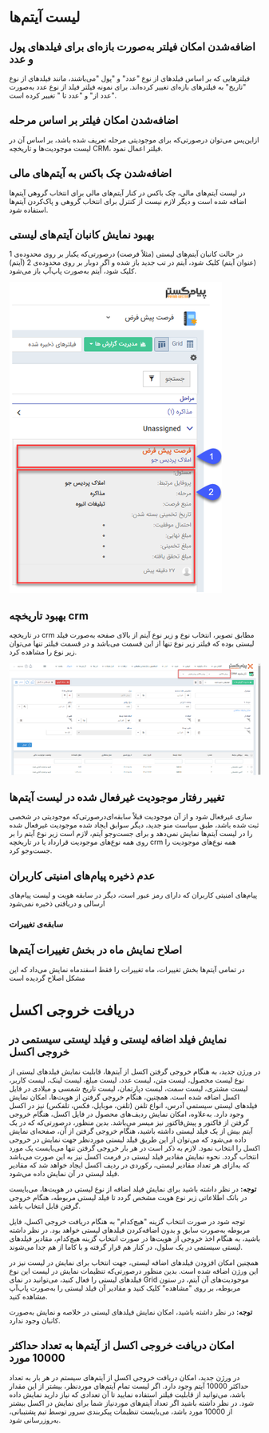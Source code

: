 
# لیست آیتم‌ها

## اضافه‌شدن امکان فیلتر به‌صورت بازه‌ای برای فیلدهای پول و عدد

فیلترهایی که بر اساس فیلدهای از نوع "عدد" و "پول "می‌باشند، مانند فیلدهای از نوع "تاریخ" به فیلترهای بازه‌ای تغییر کرده‌اند. برای نمونه فیلتر فیلد از نوع عدد به‌صورت "عدد از" و "عدد تا " تغییر کرده است.

## اضافه‌شدن امکان فیلتر بر اساس مرحله

ازاین‌پس می‌توان درصورتی‌که برای موجودیتی مرحله تعریف شده باشد، بر اساس آن در لیست موجودیت‌ها و تاریخچه CRM، فیلتر اعمال نمود.

## اضافه‌شدن چک باکس به آیتم‌های مالی

در لیست آیتم‌های مالی، چک باکس در کنار آیتم‌های مالی برای انتخاب گروهی آیتم‌ها اضافه شده است و دیگر لازم نیست از کنترل برای انتخاب گروهی و پاک‌کردن آیتم‌ها استفاده شود.

## بهبود نمایش کانبان آیتم‌های لیستی

در حالت کانبان آیتم‌های لیستی (مثلاً فرصت) درصورتی‌که یکبار بر روی محدوده‌ی 1 (عنوان آیتم) کلیک شود، آیتم در تب جدید باز شده و اگر دوبار بر روی محدوده‌ی 2 (آیتم) کلیک شود، آیتم به‌صورت پاپ‌آپ باز می‌شود.

 ![](84.png)
 
## بهبود تاریخچه crm

در تاریخچه crm مطابق تصویر، انتخاب نوع و زیر نوع آیتم از بالای صفحه به‌صورت فیلد لیستی بوده که فیلتر زیر نوع تنها از این قسمت می‌باشد و در قسمت فیلتر تنها می‌توان زیر نوع را مشاهده کرد.

![](85.png)


## تغییر رفتار موجودیت غیرفعال شده در لیست آیتم‌ها

درصورتی‌که موجودیتی در شخصی‎‌سازی غیرفعال شود و از آن موجودیت قبلاً سابقه‌ای ثبت شده باشد، طبق سیاست منو جدید، دیگر سوابق ایجاد شده موجودیت غیرفعال شده را در لیست آیتم‌ها نمایش نمی‌دهد و برای جست‌وجو آیتم، لازم است زیر نوع آیتم را بر روی همه نوع‌های موجودیت قرارداد یا در تاریخچه crm همه نوع‌های موجودیت را جست‌وجو کرد.

## عدم ذخیره پیام‌های امنیتی کاربران

پیام‌های امنیتی کاربران که دارای رمز عبور است، دیگر در سابقه هویت و لیست پیام‌های ارسالی و دریافتی ذخیره نمی‌شود

### سابقه‌ی تغییرات 

## اصلاح نمایش ماه در بخش تغییرات آیتم‌ها

در تمامی آیتم‌ها بخش تغییرات، ماه تغییرات را فقط اسفندماه نمایش می‌داد که این مشکل اصلاح گردیده است

# دریافت خروجی اکسل

## نمایش فیلد اضافه لیستی و فیلد لیستی سیستمی در خروجی اکسل

در ورژن جدید، به هنگام خروجی گرفتن اکسل از آیتم‌ها، قابلیت نمایش فیلدهای لیستی از نوع لیست محصول، لیست متن، لیست عدد، لیست مبلغ، لیست لینک، لیست کاربر، لیست مشتری، لیست سمت، لیست دپارتمان، لیست تاریخ شمسی و میلادی در فایل اکسل اضافه شده است. همچنین، هنگام خروجی گرفتن از هویت‌ها، امکان نمایش فیلدهای لیستی سیستمی آدرس، انواع تلفن (تلفن، موبایل، فکس، تلفکس) نیز در اکسل وجود دارد. به‌علاوه، امکان نمایش ردیف‌های محصول در فایل اکسل، هنگام خروجی گرفتن از فاکتور و پیش‌فاکتور نیز میسر می‌باشد.
بدین منظور، درصورتی‌که که در یک آیتم بیش از یک فیلد لیستی داشته باشید، هنگام خروجی گرفتن از آن، صفحه‌ای نمایش داده می‌شود که می‌توان از این طریق فیلد لیستی موردنظر جهت نمایش در خروجی اکسل را انتخاب نمود. لازم به ذکر است در هر بار خروجی گرفتن تنها می‌بایست یک مورد انتخاب گردد. نحوه نمایش مقادیر فیلد لیستی در فرمت اکسل نیز به این صورت می‌باشد که به‌ازای هر تعداد مقادیر لیستی، رکوردی در ردیف اکسل ایجاد خواهد شد که مقادیر فیلد لیستی در آن نمایش داده می‌شود.


**توجه:** در نظر داشته باشید برای نمایش فیلد اضافه از نوع لیستی در هویت‌ها، می‌بایست در بانک اطلاعاتی زیر نوع هویت مشخص گردد تا فیلد لیستی مربوطه، هنگام خروجی گرفتن قابل انتخاب باشد.

 توجه شود در صورت انتخاب گزینه "هیچ‌کدام" به هنگام دریافت خروجی اکسل، فایل مربوطه به‌صورت سابق و بدون اضافه‌کردن فیلدهای لیستی خواهد بود. در نظر داشته باشید، به هنگام اخذ خروجی از هویت‌ها در صورت انتخاب گزینه هیچ‌کدام، مقادیر فیلدهای لیستی سیستمی در یک سلول، در کنار هم قرار گرفته و با کاما از هم جدا می‌شوند.
 
همچنین امکان افزودن فیلدهای اضافه لیستی، جهت انتخاب برای نمایش در لیست نیز در این ورژن اضافه شده است. بدین منظور درصورتی‌که تنظیمات نمایش در لیست این نوع فیلدهای لیستی را فعال کنید، می‌توانید در نمای Grid موجودیت‌های آن آیتم، در ستون مربوطه، بر روی "مشاهده" کلیک کنید و مقادیر آن فیلد لیستی را به‌صورت پاپ‌آپ مشاهده کنید.

 **توجه:** در نظر داشته باشید، امکان نمایش فیلدهای لیستی در خلاصه و نمایش به‌صورت کانبان وجود ندارد.

## امکان دریافت خروجی اکسل از آیتم‌ها به تعداد حداکثر 10000 مورد

در ورژن جدید، امکان دریافت خروجی اکسل از آیتم‌های سیستم در هر بار به تعداد حداکثر 10000 آیتم وجود دارد. اگر لیست تمام آیتم‌های موردنظر، بیشتر از این مقدار باشد، می‌توانید از قابلیت فیلتر استفاده نمایید تا آن تعدادی که نیاز دارید نمایش داده شود.
در نظر داشته باشید اگر تعداد آیتم‌های موردنیاز شما برای نمایش در اکسل بیشتر از 10000 مورد باشد، می‌بایست تنظیمات پیکربندی سرور توسط تیم پشتیبانی، به‌روزرسانی شود.
